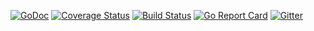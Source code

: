 [![GoDoc](https://godoc.org/github.com/julianfrank/gtmesh?status.svg)](https://godoc.org/github.com/julianfrank/gtmesh)
 [![Coverage Status](https://coveralls.io/repos/github/julianfrank/gtmesh/badge.svg?branch=master)](https://coveralls.io/github/julianfrank/gtmesh?branch=master) [![Build Status](https://travis-ci.org/julianfrank/gtmesh.svg?branch=master)](https://travis-ci.org/julianfrank/gtmesh)
 [![Go Report Card](https://goreportcard.com/badge/github.com/julianfrank/gtmesh)](https://goreportcard.com/report/github.com/julianfrank/gtmesh)
[![Gitter](https://img.shields.io/badge/gitter-join-brightgreen.svg)](https://gitter.im/jfopensource/gtmesh)
